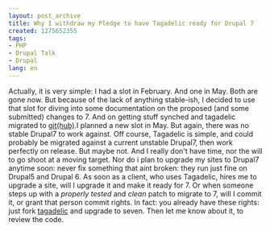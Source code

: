 ```yaml
---
layout: post_archive
title: Why I withdraw my Pledge to have Tagadelic ready for Drupal 7
created: 1275652355
tags:
- PHP
- Drupal Talk
- Drupal
lang: en
---
```

Actually, it is very simple: I had a slot in February. And one in May. Both are gone now. But because of the lack of anything stable-ish, I decided to use that slot for diving into some documentation on the proposed (and some submitted) changes to 7. And on getting stuff synched and tagadelic migrated to [git(hub)](http://github.com/berkes/tagadelic).I planned a new slot in May. But again, there was no stable Drupal7 to work against. Off course, Tagadelic is simple, and could probably be migrated against a current unstable Drupal7, then work perfectly on release. But maybe not. And I really don't have time, nor the will to go shoot at a moving target. Nor do i plan to upgrade my sites to Drupal7 anytime soon: never fix something that aint broken: they run just fine on Drupal5 and Drupal 6. As soon as a client, who uses Tagadelic, hires me to upgrade  a site, will I upgrade it and make it ready for 7. Or when someone steps up with a *properly tested*  and *clean* patch to migrate to 7, will I commit it, or grant that person commit rights. In fact: you already have these rights: just fork [tagadelic](http://github.com/berkes/tagadelic) and upgrade to seven. Then let me know about it, to review the code. 
